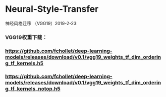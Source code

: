 # Neural-Style-Transfer
神经风格迁移 （VGG19）2019-2-23
### VGG19权重下载：
### https://github.com/fchollet/deep-learning-models/releases/download/v0.1/vgg19_weights_tf_dim_ordering_tf_kernels.h5
### https://github.com/fchollet/deep-learning-models/releases/download/v0.1/vgg19_weights_tf_dim_ordering_tf_kernels_notop.h5
